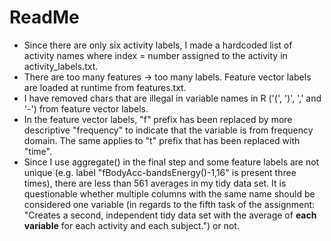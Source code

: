 ReadMe
========================================

* Since there are only six activity labels, I made a hardcoded list of activity names where index = number assigned to the activity in activity_labels.txt. 
* There are too many features -> too many labels. Feature vector labels are loaded at runtime from features.txt. 
* I have removed chars that are illegal in variable names in R ('(', ')', ',' and '-') from feature vector labels. 
* In the feature vector labels, "f" prefix has been replaced by more descriptive "frequency" to indicate that the variable is from frequency domain. The same applies to "t" prefix that has been replaced with "time". 
* Since I use aggregate() in the final step and some feature labels are not unique (e.g. label "fBodyAcc-bandsEnergy()-1,16" is present three times), there are less than 561 averages in my tidy data set. It is questionable whether multiple columns with the same name should be considered one variable (in regards to the fifth task of the assignment: "Creates a second, independent tidy data set with the average of **each variable** for each activity and each subject.") or not. 
